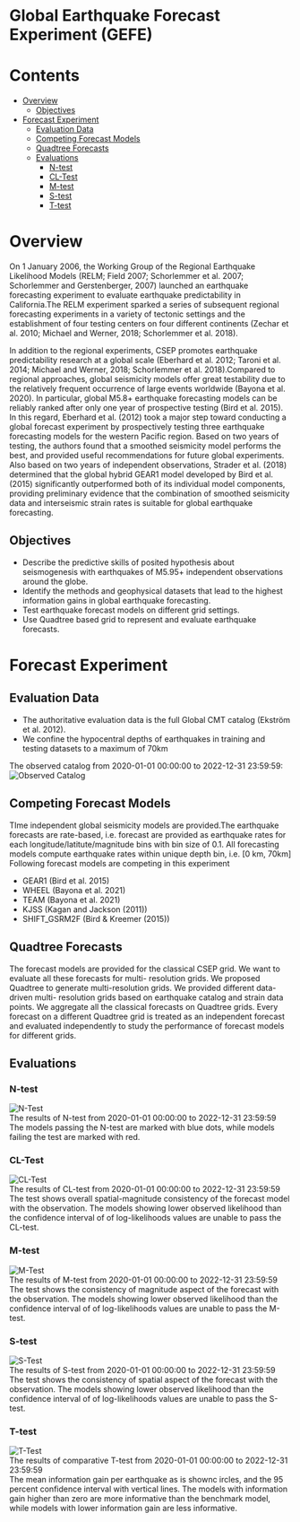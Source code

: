
Global Earthquake Forecast Experiment (GEFE)
============================================

Contents
========

* [Overview](#overview)
	* [Objectives](#objectives)
* [Forecast Experiment](#forecast-experiment)
	* [Evaluation Data](#evaluation-data)
	* [Competing Forecast Models](#competing-forecast-models)
	* [Quadtree Forecasts](#quadtree-forecasts)
	* [Evaluations](#evaluations)
		* [N-test](#n-test)
		* [CL-Test](#cl-test)
		* [M-test](#m-test)
		* [S-test](#s-test)
		* [T-test](#t-test)

# Overview


On 1 January 2006, the Working Group of the Regional Earthquake Likelihood Models (RELM; Field 2007; Schorlemmer et al. 
2007; Schorlemmer and Gerstenberger, 2007) launched an earthquake forecasting experiment to evaluate earthquake 
predictability in California.The RELM experiment sparked a series of subsequent regional forecasting experiments in a 
variety of tectonic settings and the establishment of four testing centers on four different continents (Zechar et al. 
2010; Michael and Werner, 2018; Schorlemmer et al. 2018).

In addition to the regional experiments, CSEP promotes earthquake predictability research at a global scale (Eberhard et
 al. 2012; Taroni et al. 2014; Michael and Werner, 2018; Schorlemmer et al. 2018).Compared to regional approaches, 
global seismicity models offer great testability due to the relatively frequent occurrence of large events worldwide 
(Bayona et al. 2020). In particular, global M5.8+ earthquake forecasting models can be reliably ranked after only one 
year of prospective testing (Bird et al. 2015). In this regard, Eberhard et al. (2012) took a major step toward 
conducting a global forecast experiment by prospectively testing three earthquake forecasting models for the western 
Pacific region. Based on two years of testing, the authors found that a smoothed seismicity model performs the best, and
 provided useful recommendations for future global experiments. Also based on two years of independent observations, 
Strader et al. (2018) determined that the global hybrid GEAR1 model developed by Bird et al. (2015) significantly 
outperformed both of its individual model components, providing preliminary evidence that the combination of smoothed 
seismicity data and interseismic strain rates is suitable for global earthquake forecasting.


## Objectives

- Describe the predictive skills of posited hypothesis about seismogenesis with earthquakes of M5.95+ independent observations around the globe.
- Identify the methods and geophysical datasets that lead to the highest information gains in global earthquake forecasting.
- Test earthquake forecast models on different grid settings.
- Use Quadtree based grid to represent and evaluate earthquake forecasts.

# Forecast Experiment

## Evaluation Data

- The authoritative evaluation data is the full Global CMT catalog (Ekström et al. 2012). 
- We confine the hypocentral depths of earthquakes in training and testing datasets to a maximum of 70km
  
The observed catalog from 2020-01-01 00:00:00 to 2022-12-31 23:59:59:  
![Observed Catalog](code/results/test_catalog.png)
## Competing Forecast Models


TIme independent global seismicity models are provided.The earthquake forecasts are rate-based, i.e. forecast are 
provided as earthquake rates for each longitude/latitute/magnitude bins with bin size of 0.1. All forecasting models 
compute earthquake rates within unique depth bin, i.e. [0 km, 70km]  
Following forecast models are competing in this experiment
- GEAR1 (Bird et al. 2015)
- WHEEL (Bayona et al. 2021)
- TEAM (Bayona et al. 2021)
- KJSS (Kagan and Jackson (2011))
- SHIFT_GSRM2F (Bird & Kreemer (2015))

## Quadtree Forecasts


 The forecast models are provided for the classical CSEP grid. We want to evaluate all these forecasts for multi-
resolution grids. We proposed Quadtree to generate multi-resolution grids. We provided different data-driven multi-
resolution grids based on earthquake catalog and strain data points. We aggregate all the classical forecasts on 
Quadtree grids. Every forecast on a different Quadtree grid is treated as an independent forecast and evaluated 
independently to study the performance of forecast models for different grids.
## Evaluations

### N-test
  
![N-Test](code/results/quadtree_global_experimentN-Test.png)  
The results of N-test from 2020-01-01 00:00:00 to 2022-12-31 23:59:59  
The models passing the N-test are marked with blue dots, while models failing the test are marked with red.
### CL-Test
  
![CL-Test](code/results/quadtree_global_experimentCL-Test.png)  
The results of CL-test from 2020-01-01 00:00:00 to 2022-12-31 23:59:59  
The test shows overall spatial-magnitude consistency of the forecast model with the observation. The models showing 
lower observed likelihood than the confidence interval of of log-likelihoods values are unable to pass the CL-test.
### M-test
  
![M-Test](code/results/quadtree_global_experimentM-Test.png)  
The results of M-test from 2020-01-01 00:00:00 to 2022-12-31 23:59:59  
The test shows the consistency of magnitude aspect of the forecast with the observation. The models showing lower 
observed likelihood than the confidence interval of of log-likelihoods values are unable to pass the M-test.
### S-test
  
![S-Test](code/results/quadtree_global_experimentS-Test.png)  
The results of S-test from 2020-01-01 00:00:00 to 2022-12-31 23:59:59  
The test shows the consistency of spatial aspect of the forecast with the observation. The models showing lower observed
 likelihood than the confidence interval of of log-likelihoods values are unable to pass the S-test.
### T-test
  
![T-Test](code/results/quadtree_global_experimentT-Test.png)  
The results of comparative T-test from 2020-01-01 00:00:00 to 2022-12-31 23:59:59  
The mean information gain per earthquake as is shownc ircles, and the 95 percent confidence interval with vertical 
lines. The models with information gain higher than zero are more informative than the benchmark model, while models 
with lower information gain are less informative.